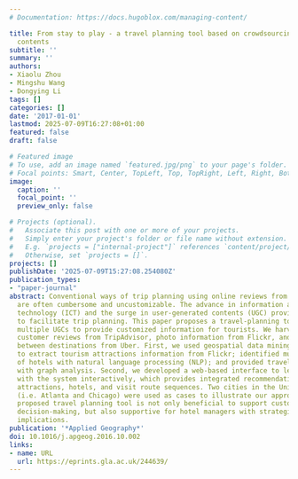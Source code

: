 ```yaml
---
# Documentation: https://docs.hugoblox.com/managing-content/

title: From stay to play - a travel planning tool based on crowdsourcing user-generated
  contents
subtitle: ''
summary: ''
authors:
- Xiaolu Zhou
- Mingshu Wang
- Dongying Li
tags: []
categories: []
date: '2017-01-01'
lastmod: 2025-07-09T16:27:08+01:00
featured: false
draft: false

# Featured image
# To use, add an image named `featured.jpg/png` to your page's folder.
# Focal points: Smart, Center, TopLeft, Top, TopRight, Left, Right, BottomLeft, Bottom, BottomRight.
image:
  caption: ''
  focal_point: ''
  preview_only: false

# Projects (optional).
#   Associate this post with one or more of your projects.
#   Simply enter your project's folder or file name without extension.
#   E.g. `projects = ["internal-project"]` references `content/project/deep-learning/index.md`.
#   Otherwise, set `projects = []`.
projects: []
publishDate: '2025-07-09T15:27:08.254080Z'
publication_types:
- "paper-journal"
abstract: Conventional ways of trip planning using online reviews from multiple sources
  are often cumbersome and uncustomizable. The advance in information and communication
  technology (ICT) and the surge in user-generated contents (UGC) provide great opportunities
  to facilitate trip planning. This paper proposes a travel-planning tool by crowdsourcing
  multiple UGCs to provide customized information for tourists. We harvested hotel
  customer reviews from TripAdvisor, photo information from Flickr, and travel costs
  between destinations from Uber. First, we used geospatial data mining approaches
  to extract tourism attractions information from Flickr; identified multi-facet characteristics
  of hotels with natural language processing (NLP); and provided travel route recommendations
  with graph analysis. Second, we developed a web-based interface to let users communicate
  with the system interactively, which provides integrated recommendations including
  attractions, hotels, and visit route sequences. Two cities in the United States
  (i.e. Atlanta and Chicago) were used as cases to illustrate our approaches. The
  proposed travel planning tool is not only beneficial to support customized travel
  decision-making, but also supportive for hotel managers with strategic management
  implications.
publication: '*Applied Geography*'
doi: 10.1016/j.apgeog.2016.10.002
links:
- name: URL
  url: https://eprints.gla.ac.uk/244639/
---
```

